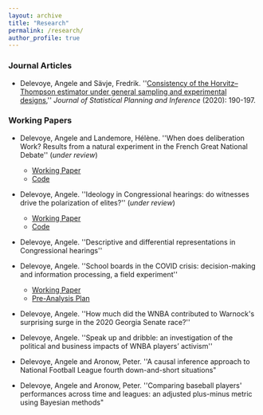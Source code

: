 ```yaml
---
layout: archive
title: "Research"
permalink: /research/
author_profile: true
---
```


### Journal Articles

- Delevoye, Angele and Sävje, Fredrik. ''[Consistency of the Horvitz–Thompson estimator under general sampling and experimental designs](https://www.sciencedirect.com/science/article/abs/pii/S0378375819301211),'' *Journal of Statistical Planning and Inference* (2020): 190-197.  


### Working Papers

- Delevoye, Angele and Landemore, Hélène. ''When does deliberation Work? Results from a natural experiment in the French Great National Debate'' (*under review*)
	- [Working Paper](https://drive.google.com/file/d/1egPphY4AussHBQOXRGwsA-odoVYBMRyq/view?usp=sharing)
	- [Code](https://github.com/adelevoye/Citizen-Assemblies-France)
	
- Delevoye, Angele. ''Ideology in Congressional hearings: do witnesses drive the polarization of elites?'' (*under review*)
	- [Working Paper](https://drive.google.com/file/d/1efKCveuOh7wIVaiGY2NzPmB1vewNSPS2/view?usp=sharing)
	- [Code](https://github.com/adelevoye/congress_hearings)

- Delevoye, Angele. ''Descriptive and differential representations in Congressional hearings'' 

- Delevoye, Angele. ''School boards in the COVID crisis: decision-making and information processing, a field experiment'' 
	- [Working Paper](https://drive.google.com/file/d/1eaIRm57zzFLp0D01LpWypcrCMksl6u3i/view?usp=sharing)
	- [Pre-Analysis Plan](https://osf.io/4xjcu)

- Delevoye, Angele. ''How much did the WNBA contributed to Warnock's surprising surge in the 2020 Georgia Senate race?'' 

- Delevoye, Angele. ''Speak up and dribble: an investigation of the political and business impacts of WNBA
players’ activism'' 

- Delevoye, Angele and Aronow, Peter. ''A causal inference approach to National Football League fourth down-and-short situations"

- Delevoye, Angele and Aronow, Peter. ''Comparing baseball players' performances across time and leagues: an adjusted plus-minus metric using Bayesian methods"




